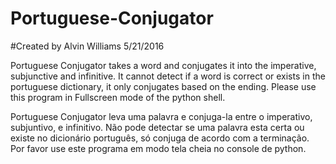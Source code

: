 # Portuguese-Conjugator
#Created by Alvin Williams
5/21/2016

Portuguese Conjugator takes a word and conjugates it into the imperative, subjunctive and infinitive.
It cannot detect if a word is correct or exists in the portuguese dictionary, it only conjugates based on the ending.
Please use this program in Fullscreen mode of the python shell.

Portuguese Conjugator leva uma palavra e conjuga-la entre o imperativo, subjuntivo, e infinitivo.
Não pode detectar se uma palavra esta certa ou existe no dicionário português, só conjuga de acordo com a terminação.
Por favor use este programa em modo tela cheia no console de python.
